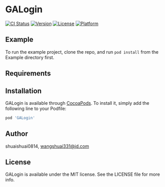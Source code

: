 # GALogin

[![CI Status](https://img.shields.io/travis/shuaishuai0814/GALogin.svg?style=flat)](https://travis-ci.org/shuaishuai0814/GALogin)
[![Version](https://img.shields.io/cocoapods/v/GALogin.svg?style=flat)](https://cocoapods.org/pods/GALogin)
[![License](https://img.shields.io/cocoapods/l/GALogin.svg?style=flat)](https://cocoapods.org/pods/GALogin)
[![Platform](https://img.shields.io/cocoapods/p/GALogin.svg?style=flat)](https://cocoapods.org/pods/GALogin)

## Example

To run the example project, clone the repo, and run `pod install` from the Example directory first.

## Requirements

## Installation

GALogin is available through [CocoaPods](https://cocoapods.org). To install
it, simply add the following line to your Podfile:

```ruby
pod 'GALogin'
```

## Author

shuaishuai0814, wangshuai331@jd.com

## License

GALogin is available under the MIT license. See the LICENSE file for more info.
